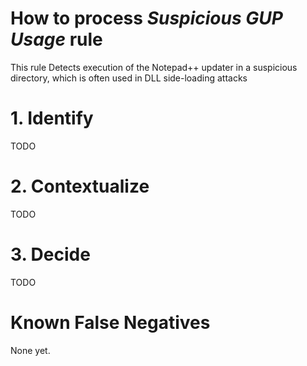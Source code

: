 # How to process *Suspicious GUP Usage* rule
This rule Detects execution of the Notepad++ updater in a suspicious directory, which is often used in DLL side-loading attacks

# 1. Identify
TODO

# 2. Contextualize
TODO

# 3. Decide
TODO

# Known False Negatives
None yet.
